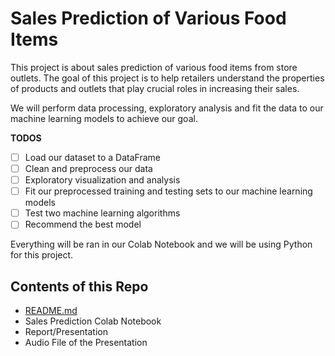 # Sales Prediction of Various Food Items

This project is about sales prediction of various food items from store outlets. The goal of this project is to help retailers understand the properties of products and outlets that play crucial roles in increasing their sales. 

We will perform data processing, exploratory analysis and fit the data to our machine learning models to achieve our goal.

**TODOS**
- [ ] Load our dataset to a DataFrame
- [ ] Clean and preprocess our data
- [ ] Exploratory visualization and analysis
- [ ] Fit our preprocessed training and testing sets to our machine learning models
- [ ] Test two machine learning algorithms
- [ ] Recommend the best model 

Everything will be ran in our Colab Notebook and we will be using Python for this project. 

## Contents of this Repo

* [README.md](https://github.com/vincebarokie/sales-prediction/edit/main/README.md)
* Sales Prediction Colab Notebook
* Report/Presentation
* Audio File of the Presentation
